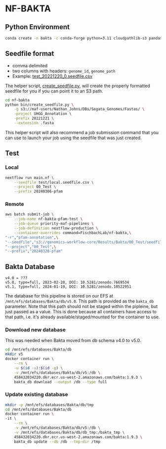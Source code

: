 # NF-BAKTA

## Python Environment

```bash
conda create -n bakta -c conda-forge python=3.11 cloudpathlib-s3 pandas notebook fsspec s3fs=2023.3.0
```

## Seedfile format

- comma delimited
- two columns with headers: `genome_id`, `genome_path`
- Example: [test_20221220_0.seedfile.csv](test/test_20221220_0.seedfile.csv)

The helper script, [create_seedfile.py](bin/create_seedfile.py), will create the properly formatted seedfile for you if you can point it to an S3 path.

```bash
cd nf-bakta
python bin/create_seedfile.py \
    -g s3://maf-users/Nathan_Johns/DBs/Segata_Genomes/Fastas/ \
    -project UHGG_Annotation \
    -prefix 20221221 \
    --extension .fasta
```

This helper script will also recommend a job submission command that you can use to launch your job using the seedfile that was just created.

## Test

### Local

```bash
nextflow run main.nf \
    --seedfile test/local.seedfile.csv \
    --project 00_Test \
    --prefix 20240306-pfam
```

### Remote

```bash
aws batch submit-job \
    --job-name nf-bakta-pfam-test \
    --job-queue priority-maf-pipelines \
    --job-definition nextflow-production \
    --container-overrides command=FischbachLab/nf-bakta,\
"-r","pfam-annotation",\
"--seedfile","s3://genomics-workflow-core/Results/Bakta/00_Test/seedfiles/test_20221220_1.seedfile.csv",\
"--project","00_Test",\
"--prefix","20240328-pfam"
```

## Bakta Database

```text
v4.0 = ???
v5.0, type=full, 2023-02-20, DOI: 10.5281/zenodo.7669534
v5.1, type=full, 2024-01-19, DOI: 10.5281/zenodo.10522951
```

The database for this pipeline is stored on our EFS at `/mnt/efs/databases/Bakta/db/v5.0`. This path is provided as the `bakta_db` parameter. Note that this path should not be staged within the pipleine, but just passed as a value. This is done because all containers have access to that path, i.e. it's already available/staged/mounted for the container to use.

### Download new database

This was needed when Bakta moved from db schema v4.0 to v5.0.

```bash
cd /mnt/efs/databases/Bakta/db
mkdir v5
docker container run \
    --rm \
    -u $(id -u):$(id -g) \
    -v /mnt/efs/databases/Bakta/db/v5:/db \
    458432034220.dkr.ecr.us-west-2.amazonaws.com/bakta:1.9.3 \
    bakta_db download --output /db --type full
```

### Update existing database

```bash
mkdir -p /mnt/efs/databases/Bakta/db/tmp
cd /mnt/efs/databases/Bakta/db
docker container run \
-it \
    --rm \
    -v /mnt/efs/databases/Bakta/db/v5:/db \
    -v /mnt/efs/databases/Bakta/db/db_tmp:/bakta_tmp \
    458432034220.dkr.ecr.us-west-2.amazonaws.com/bakta:1.9.3 \
    bakta_db update --db /db --tmp-dir /tmp
```
